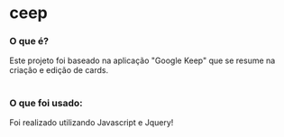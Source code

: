# ceep
<h3>O que é?</h3>

Este projeto foi baseado na aplicação "Google Keep" que se resume na criação e edição de cards. 
#
<h3>O que foi usado:</h3>
Foi realizado utilizando Javascript e Jquery!


